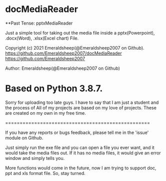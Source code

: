 # docMediaReader
**Past Tense: pptxMediaReader

Just a simple tool for taking out the media file inside a pptx(Powerpoint), .docx(Word), .xlsx(Excel chart) File.

Copyright (c) 2021 Emeraldsheep(@Emeraldsheep2007 on Github).
https://github.com/Emeraldsheep2007/docMediaReader
https://github.com/Emeraldsheep2007

Author: Emeraldsheep(@Emeraldsheep2007 on Github)

Based on Python 3.8.7.
==================================================

Sorry for uploading too late guys.
I have to say that I am just a student and the process of All of my projects are based on my love of projects.
These are created on my own in my free time.

==================================================

If you have any reports or bugs feedback, please tell me in the 'issue' module on Github.

Just simply run the exe file and you can open a file you ever want, and it would take the media files out.
If it has no media files, it would give an error window and simply tells you.

More functions would come in the future, now I am trying to support doc, ppt and xls format file.
So, stay turned.
